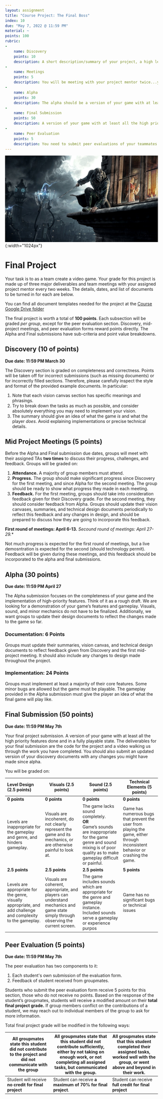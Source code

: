 ```yaml
---
layout: assignment
title: "Course Project: The Final Boss"
index: 10
due: "May 7, 2022 @ 11:59 PM"
material: ~
points: 100
rubric:
-
    name: Discovery
    points: 10
    description: A short description/summary of your project, a high level vision canvas, and a technical design document.
- 
    name: Meetings 
    points: 5
    description: You will be meeting with your project mentor twice...you need to prepare and attend.
- 
    name: Alpha
    points: 30
    description: The alpha should be a version of your game with at least the core gameplay completed and playable.
-
    name: Final Submission
    points: 50
    description: A version of your game with at least all the high priority features done and in a fully playable state.
-
    name: Peer Evaluation
    points: 5
    description: You need to submit peer evaluations of your teammates. In addition, if you do not actively and equitably participate in the project work your total project grade will be significantly reduced.
---
```

![Boss](https://github.com/illinois-cs498gd/illinois-cs498gd.github.io/raw/main/img/dh.jpg){:width="1024px"}

# Final Project
Your task is to as a team create a video game. Your grade for this project is made up of three major deliverables and team meetings with your assigned project mentor every two weeks. The details, dates, and list of documents to be turned in for each are below.

You can find all document templates needed for the project at the [Course Google Drive folder](https://drive.google.com/drive/folders/1zdpOJlR6vrDkMdjwJ7bNBdzrqyFAfYJ3?usp=sharing)

The final project is worth a total of **100 points**. Each subsection will be graded *per group*, except for the peer evaluation section. Discovery, mid-project meetings, and peer evaluation forms reward points directly. The Alpha and Final submissions have sub-criteria and point value breakdowns.


## Discovery (10 of points)
**Due date: 11:59 PM March 30**

The Discovery section is graded on completeness and correctness. Points will be taken off for incorrect submissions (such as missing documents) or for incorrectly filled sections. Therefore, please carefully inspect the style and format of the provided example documents. In particular:

1. Note that each vision canvas section has specific meanings and phrasings. 
2. Try to break down the tasks as much as possible, and consider absolutely everything you may need to implement your vision.
3. The summary should give an idea of what the game *is* and what the player *does*. Avoid explaining implementations or precise technical details. 


## Mid Project Meetings (5 points)
Before the Alpha and Final submission due dates, groups will meet with their assigned TAs **two times** to discuss their progress, challenges, and feedback. Groups will be graded on:

1. **Attendance.** A majority of group members must attend.
2. **Progress.** The group should make significant progress since Discovery for the first meeting, and since Alpha for the second meeting. The group should be ready to show what progress they made in each meeting. 
3. **Feedback.** For the first meeting, groups should take into consideration feedback given for their Discovery grade. For the second meeting, they should consider feedback from Alpha. Groups should update their vision canvases, summaries, and technical design documents periodically to reflect this feedback and any changes in design, and should be prepared to discuss how they are going to incorporate this feedback.

**First round of meetings: April 6-13.**
**Secound round of meetings: April 27-29*.**

Not much progress is expected for the first round of meetings, but a live demosntration is expected for the second (should technology permit). Feedback will be given during these meetings, and this feedback should be incorporated to the alpha and final submissions.

## Alpha (30 points)
**Due date: 11:59 PM April 27**

The Alpha submission focuses on the completeness of your game and the implementation of high-priority features. Think of it as a rough draft. We are looking for a demonstration of your game’s features and gameplay. Visuals, sound, and minor mechanics do not have to be finalized. Additionally, we want groups to update their design documents to reflect the changes made to the game so far.

### Documentation: 6 Points

Groups must update their summaries, vision canvas, and technical design documents to reflect feedback given from Discovery and the first mid-project meeting. It should also include any changes to design made throughout the project.

### Implementation: 24 Points

Groups must implement at least a majority of their core features. Some minor bugs are allowed but the game must be playable. The gameplay provided in the Alpha submission must give the player an idea of what the final game will play like.


## Final Submission (50 points)
**Due date: 11:59 PM May 7th**

Your final project submission. A version of your game with at least all the high priority features done and in a fully playable state. The deliverables for your final submission are the code for the project and a video walking us through the work you have completed. You should also submit an updated version of your discovery documents with any changes you might have made since alpha.

You will be graded on:

| Level Design (2.5 points)                                    | Visuals (2.5 points)                                         | Sound (2.5 points)                                           | Technical Elements (5 points)                             |
| :----------------------------------------------------------- | ------------------------------------------------------------ | ------------------------------------------------------------ | ------------------------------------------------------------ |
|**0 points**|**0 points**|**0 points**|**0 points**|
| Levels are inappropriate for the gameplay and genre, and hinders gameplay. | Visuals are incoherent, do not clearly represent the game and its mechanics, or are otherwise painful to look at. | The game lacks sound completely.<br />**OR** <br />Game’s sounds are inappropriate for the game genre and sound mixing is of poor quality as to make gameplay difficult or painful. | Game has numerous bugs that prevent the user from playing the game, either through inconsistent behavior or crashing the game. |
|**2.5 points**|**2.5 points**|**2.5 points**|**5 points**|
| Levels are appropriate for the genre, visually appropriate, and add challenge and complexity to the gameplay. | Visuals are coherent, appropriate, and players can understand mechanics and game state simply through observing the current screen. | The game includes sounds which are appropriate for the genre and gameplay instance. Included sounds serve a gameplay or experience purpos | Game has no significant bugs or technical issues |

## Peer Evaluation (5 points)
**Due date: 11:59 PM May 7th**

The peer evaluation has two components to it: 

1. Each student's own submission of the evaluation form.
2. Feedback of student received from groupmates.

Students who submit the peer evaluation form receive 5 points for this section, those who do not receive no points.
Based on the response of the student’s groupmates, students will receive a modified amount on their **total final project grade.** If group members conflict on the contributions of a student, we may reach out to individual members of the group to ask for more information.

Total final project grade will be modified in the following ways:

| All groupmates state this student did not contribute to the project and did not communicate with the group | All groupmates state that this student did not contribute sufficiently, either by not taking on enough work, or not completing all assigned tasks, but communicated with the group. | All groupmates state that this student completed their assigned tasks, worked well with the group, or went above and beyond in their work. |
| ------------------------------------------------------------ | ------------------------------------------------------------ | ------------------------------------------------------------ |
| Student will receive **no credit for final project**         | Student can receive **a maximum of 70% for final project**.  | Student can receive **full credit for final project**        |

